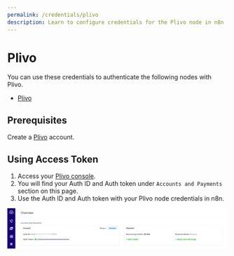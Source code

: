 ```yaml
---
permalink: /credentials/plivo
description: Learn to configure credentials for the Plivo node in n8n
---
```


# Plivo

You can use these credentials to authenticate the following nodes with Plivo.
- [Plivo](../../nodes-library/nodes/Plivo/README.md)

## Prerequisites

Create a [Plivo](https://console.plivo.com/accounts/register/) account.

## Using Access Token

1. Access your [Plivo console](https://console.plivo.com/dashboard/).
4. You will find your Auth ID and Auth token under `Accounts and Payments` section on this page.
5. Use the Auth ID and Auth token with your Plivo node credentials in n8n.

![Get Plivo credentials](./using-access-token.png)

